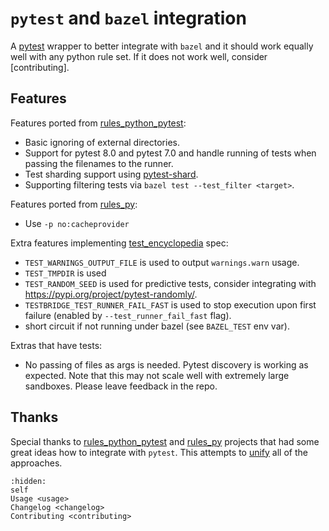 # `pytest` and `bazel` integration

A [pytest] wrapper to better integrate with `bazel` and it should work equally
well with any python rule set. If it does not work well, consider
[contributing].

## Features

Features ported from [rules_python_pytest]:
- Basic ignoring of external directories.
- Support for pytest 8.0 and pytest 7.0 and handle running of tests when
  passing the filenames to the runner.
- Test sharding support using [pytest-shard].
- Supporting filtering tests via `bazel test --test_filter <target>`.

Features ported from [rules_py]:
- Use `-p no:cacheprovider`

[pytest-shard]: https://pypi.org/project/pytest-shard/

Extra features implementing [test_encyclopedia] spec:
- `TEST_WARNINGS_OUTPUT_FILE` is used to output `warnings.warn` usage.
- `TEST_TMPDIR` is used
- `TEST_RANDOM_SEED` is used for predictive tests, consider integrating with https://pypi.org/project/pytest-randomly/.
- `TESTBRIDGE_TEST_RUNNER_FAIL_FAST` is used to stop execution upon first failure (enabled by `--test_runner_fail_fast` flag).
- short circuit if not running under bazel (see `BAZEL_TEST` env var).

Extras that have tests:
- No passing of files as args is needed. Pytest discovery is working as
  expected. Note that this may not scale well with extremely large sandboxes.
  Please leave feedback in the repo.

[test_encyclopedia]: https://bazel.build/reference/test-encyclopedia

## Thanks

Special thanks to [rules_python_pytest] and [rules_py] projects that had some
great ideas how to integrate with `pytest`. This attempts to [unify] all of the
approaches.

[rules_python_pytest]: https://github.com/caseyduquettesc/rules_python_pytest 
[rules_py]: https://github.com/aspect-build/rules_py/blob/main/py/private/pytest.py.tmpl
[unify]: https://xkcd.com/927/
[pytest]: https://pypi.org/project/pytest


```{toctree}
:hidden:
self
Usage <usage>
Changelog <changelog>
Contributing <contributing>
```
